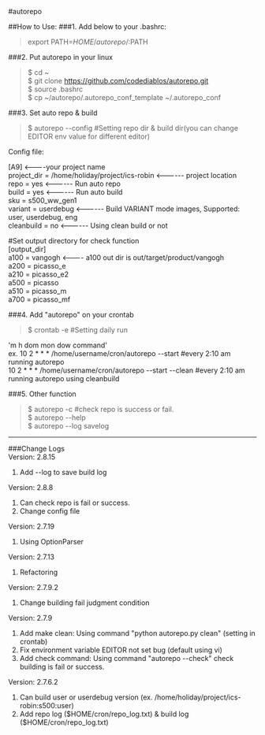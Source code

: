 #autorepo

##How to Use:
###1.  Add below to your .bashrc:  
> export PATH=$HOME/autorepo/:$PATH  

###2. Put autorepo in your linux  
> $ cd ~  
> $ git clone https://github.com/codediablos/autorepo.git  
> $ source .bashrc  
> $ cp ~/autorepo/.autorepo_conf_template ~/.autorepo_conf  

###3. Set auto repo & build  
> $ autorepo --config    #Setting repo dir & build dir(you can change EDITOR env value for different editor) 

Config file:  

[A9]                    <----your project name  
project_dir = /home/holiday/project/ics-robin          <------ project location  
repo = yes                            <------ Run auto repo  
build = yes                            <------ Run auto build  
sku = s500_ww_gen1  
variant = userdebug              <------ Build VARIANT mode images, Supported: user, userdebug, eng  
cleanbuild = no                     <------ Using clean build or not  

 #Set output directory for check function  
[output_dir]  
a100 = vangogh                  <---- a100 out dir is out/target/product/vangogh  
a200 = picasso_e  
a210 = picasso_e2  
a500 = picasso  
a510 = picasso_m  
a700 = picasso_mf  

###4. Add "autorepo" on your crontab  
> $ crontab -e                         #Setting daily run  
  
'm h  dom mon dow   command'  
ex. 10 2  *   *   *     /home/username/cron/autorepo --start  #every 2:10 am running autorepo  
     10 2  *   *   *     /home/username/cron/autorepo --start --clean #every 2:10 am running autorepo using cleanbuild  

###5. Other function  
> $ autorepo -c  #check repo is success or fail.  
> $ autorepo --help  
> $ autorepo --log savelog  

-----------------------------------------------------

###Change Logs  
Version: 2.8.15  
1. Add --log to save build log  

Version: 2.8.8  
1. Can check repo is fail or success.  
2. Change  config file  

Version: 2.7.19  
1. Using OptionParser  

Version: 2.7.13  
1. Refactoring  

Version: 2.7.9.2  
1. Change building fail judgment condition  

Version: 2.7.9  
1. Add make clean: Using command "python autorepo.py clean" (setting in crontab)  
2. Fix environment variable EDITOR not set bug (default using vi)  
3. Add check command: Using command "autorepo --check"  check building is fail or success.  

Version: 2.7.6.2  
1. Can build user or userdebug version (ex. /home/holiday/project/ics-robin:s500:user)  
2. Add repo log ($HOME/cron/repo_log.txt) & build log ($HOME/cron/repo_log.txt)  

